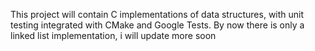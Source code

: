 This project will contain C implementations of data structures, with unit testing integrated with CMake and Google Tests. 
By now there is only a linked list implementation, i will update more soon
